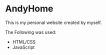 # AndyHome

This is my personal website created by myself. 

The Following was used:
- HTML/CSS
- JavaScript

